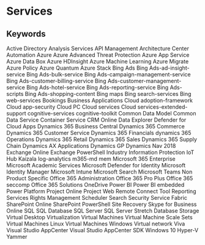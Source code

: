 # Services

## Keywords

Active Directory
Analysis Services
API Management
Architecture Center
Automation
Azure
Azure Advanced Threat Protection
Azure App Service
Azure Data Box
Azure HDInsight
Azure Machine Learning
Azure Migrate
Azure Policy
Azure Quantum
Azure Stack
Bing Ads
Bing Ads-ad-insight-service
Bing Ads-bulk-service
Bing Ads-campaign-management-service
Bing Ads-customer-billing-service
Bing Ads-customer-management-service
Bing Ads-hotel-service
Bing Ads-reporting-service
Bing Ads-scripts
Bing Ads-shopping-content
Bing maps
Bing search-services
Bing web-services
Bookings
Business Applications
Cloud adoption-framework
Cloud app-security
Cloud PC
Cloud services
Cloud services-extended-support
cognitive-services
cognitive-toolkit
Common Data Model
Common Data Service
Container Service
CRM Online
Data Explorer
Defender for Cloud Apps
Dynamics 365 Business Central
Dynamics 365 Commerce
Dynamics 365 Customer Service
Dynamics 365 Financials
dynamics 365 Operations
Dynamics 365 Retail
Dynamics 365 Sales
Dynamics 365 Supply Chain
Dynamics AX Applications
Dynamics GP
Dynamics Nav 2018
Exchange Online
Exchange PowerShell
Industry
Information Protection
IoT Hub
Kaizala
log-analytics
m365-md
mem
Microsoft 365 Enterprise
Microsoft Academic Services
Microsoft Defender for Identity
Microsoft Identity Manager
Microsoft Intune
Microsoft Search
Microsoft Teams
Non Product Specific
Office 365 Administration
Office 365 Pro Plus
Office 365 seccomp
Office 365 Solutions
OneDrive
Power BI
Power BI embedded
Power Platform
Project Online
Project Web
Remote Connect Tool
Reporting Services
Rights Management
Scheduler
Search
Security
Service Fabric
SharePoint Online
SharePoint PowerShell
Site Recovery
Skype for Business Online
SQL
SQL Database
SQL Server 
SQL Server Stretch Database
Storage
Virtual Desktop
Virtualization
Virtual Machines
Virtual Machine Scale Sets
Virtual Machines Linux
Virtual Machines Windows
Virtual network
Viva
Visual Studio AppCenter
Visual Studio AppCenter SDK
Windows 10 Hyper-V
Yammer